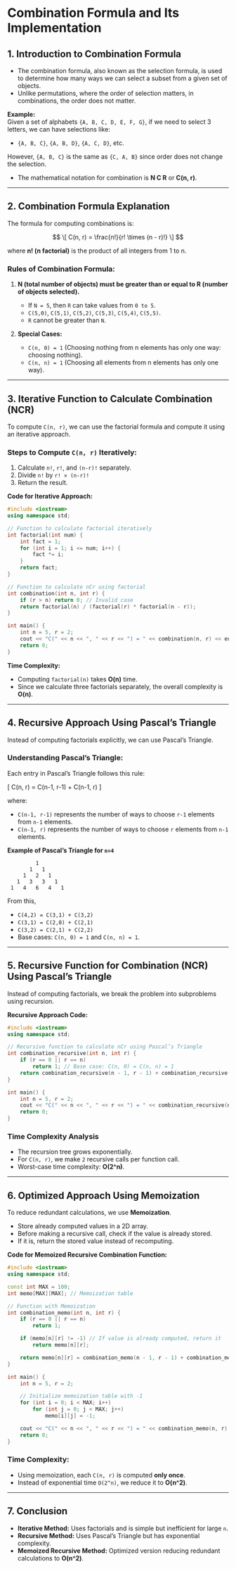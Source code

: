 # **Combination Formula and Its Implementation**

## **1. Introduction to Combination Formula**

- The combination formula, also known as the selection formula, is used to determine how many ways we can select a subset from a given set of objects.
- Unlike permutations, where the order of selection matters, in combinations, the order does not matter.

**Example:**  
Given a set of alphabets `{A, B, C, D, E, F, G}`, if we need to select 3 letters, we can have selections like:

- `{A, B, C}`, `{A, B, D}`, `{A, C, D}`, etc.

However, `{A, B, C}` is the same as `{C, A, B}` since order does not change the selection.

- The mathematical notation for combination is **N C R** or **C(n, r)**.

---

## **2. Combination Formula Explanation**

The formula for computing combinations is:

$$
\[
C(n, r) = \frac{n!}{r! \times (n - r)!}
\]
$$

where **n! (n factorial)** is the product of all integers from 1 to n.

### **Rules of Combination Formula:**

1. **N (total number of objects) must be greater than or equal to R (number of objects selected).**

   - If `N = 5`, then `R` can take values from `0 to 5`.
   - `C(5,0)`, `C(5,1)`, `C(5,2)`, `C(5,3)`, `C(5,4)`, `C(5,5)`.
   - `R` cannot be greater than `N`.

2. **Special Cases:**
   - `C(n, 0) = 1` (Choosing nothing from n elements has only one way: choosing nothing).
   - `C(n, n) = 1` (Choosing all elements from n elements has only one way).

---

## **3. Iterative Function to Calculate Combination (NCR)**

To compute `C(n, r)`, we can use the factorial formula and compute it using an iterative approach.

### **Steps to Compute `C(n, r)` Iteratively:**

1. Calculate `n!`, `r!`, and `(n-r)!` separately.
2. Divide `n!` by `r! × (n-r)!`
3. Return the result.

**Code for Iterative Approach:**

```cpp
#include <iostream>
using namespace std;

// Function to calculate factorial iteratively
int factorial(int num) {
    int fact = 1;
    for (int i = 1; i <= num; i++) {
        fact *= i;
    }
    return fact;
}

// Function to calculate nCr using factorial
int combination(int n, int r) {
    if (r > n) return 0; // Invalid case
    return factorial(n) / (factorial(r) * factorial(n - r));
}

int main() {
    int n = 5, r = 2;
    cout << "C(" << n << ", " << r << ") = " << combination(n, r) << endl;
    return 0;
}
```

**Time Complexity:**

- Computing `factorial(n)` takes **O(n)** time.
- Since we calculate three factorials separately, the overall complexity is **O(n)**.

---

## **4. Recursive Approach Using Pascal’s Triangle**

Instead of computing factorials explicitly, we can use Pascal’s Triangle.

### **Understanding Pascal’s Triangle:**

Each entry in Pascal’s Triangle follows this rule:

\[
C(n, r) = C(n-1, r-1) + C(n-1, r)
\]

where:

- `C(n-1, r-1)` represents the number of ways to choose `r-1` elements from `n-1` elements.
- `C(n-1, r)` represents the number of ways to choose `r` elements from `n-1` elements.

**Example of Pascal’s Triangle for `n=4`**

```
         1
       1   1
     1   2   1
   1   3   3   1
 1   4   6   4   1
```

From this,

- `C(4,2) = C(3,1) + C(3,2)`
- `C(3,1) = C(2,0) + C(2,1)`
- `C(3,2) = C(2,1) + C(2,2)`
- Base cases: `C(n, 0) = 1` and `C(n, n) = 1`.

---

## **5. Recursive Function for Combination (NCR) Using Pascal’s Triangle**

Instead of computing factorials, we break the problem into subproblems using recursion.

**Recursive Approach Code:**

```cpp
#include <iostream>
using namespace std;

// Recursive function to calculate nCr using Pascal’s Triangle
int combination_recursive(int n, int r) {
    if (r == 0 || r == n)
        return 1; // Base case: C(n, 0) = C(n, n) = 1
    return combination_recursive(n - 1, r - 1) + combination_recursive(n - 1, r);
}

int main() {
    int n = 5, r = 2;
    cout << "C(" << n << ", " << r << ") = " << combination_recursive(n, r) << endl;
    return 0;
}
```

### **Time Complexity Analysis**

- The recursion tree grows exponentially.
- For `C(n, r)`, we make `2` recursive calls per function call.
- Worst-case time complexity: **O(2^n)**.

---

## **6. Optimized Approach Using Memoization**

To reduce redundant calculations, we use **Memoization**.

- Store already computed values in a 2D array.
- Before making a recursive call, check if the value is already stored.
- If it is, return the stored value instead of recomputing.

**Code for Memoized Recursive Combination Function:**

```cpp
#include <iostream>
using namespace std;

const int MAX = 100;
int memo[MAX][MAX]; // Memoization table

// Function with Memoization
int combination_memo(int n, int r) {
    if (r == 0 || r == n)
        return 1;

    if (memo[n][r] != -1) // If value is already computed, return it
        return memo[n][r];

    return memo[n][r] = combination_memo(n - 1, r - 1) + combination_memo(n - 1, r);
}

int main() {
    int n = 5, r = 2;

    // Initialize memoization table with -1
    for (int i = 0; i < MAX; i++)
        for (int j = 0; j < MAX; j++)
            memo[i][j] = -1;

    cout << "C(" << n << ", " << r << ") = " << combination_memo(n, r) << endl;
    return 0;
}
```

### **Time Complexity:**

- Using memoization, each `C(n, r)` is computed **only once**.
- Instead of exponential time `O(2^n)`, we reduce it to **O(n^2)**.

---

## **7. Conclusion**

- **Iterative Method:** Uses factorials and is simple but inefficient for large `n`.
- **Recursive Method:** Uses Pascal’s Triangle but has exponential complexity.
- **Memoized Recursive Method:** Optimized version reducing redundant calculations to **O(n^2)**.
